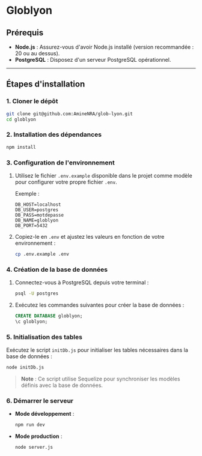 # Globlyon

## Prérequis

- **Node.js** : Assurez-vous d'avoir Node.js installé (version recommandée : 20 ou au dessus).
- **PostgreSQL** : Disposez d'un serveur PostgreSQL opérationnel.

---

## Étapes d'installation

### 1. Cloner le dépôt

```bash
git clone git@github.com:AmineNRA/glob-lyon.git
cd globlyon
```

### 2. Installation des dépendances

```bash
npm install
```

### 3. Configuration de l'environnement

1. Utilisez le fichier `.env.example` disponible dans le projet comme modèle pour configurer votre propre fichier `.env`.

   Exemple :
   ```plaintext
   DB_HOST=localhost
   DB_USER=postgres
   DB_PASS=motdepasse
   DB_NAME=globlyon
   DB_PORT=5432
   ```

2. Copiez-le en `.env` et ajustez les valeurs en fonction de votre environnement :

   ```bash
   cp .env.example .env
   ```

### 4. Création de la base de données

1. Connectez-vous à PostgreSQL depuis votre terminal :
   ```bash
   psql -U postgres
   ```

2. Exécutez les commandes suivantes pour créer la base de données :
   ```sql
   CREATE DATABASE globlyon;
   \c globlyon;
   ```

### 5. Initialisation des tables

Exécutez le script `initDb.js` pour initialiser les tables nécessaires dans la base de données :

```bash
node initDb.js
```

> **Note** : Ce script utilise Sequelize pour synchroniser les modèles définis avec la base de données.

### 6. Démarrer le serveur

- **Mode développement** :
  ```bash
  npm run dev
  ```
- **Mode production** :
  ```bash
  node server.js
